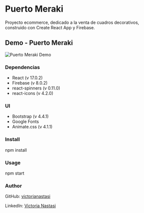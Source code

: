 # Puerto Meraki

Proyecto ecommerce, dedicado a la venta de cuadros decorativos, construido con Create React App y Firebase.

## Demo - Puerto Meraki

![Puerto Meraki Demo](demo/puerto-meraki.gif)

### Dependencias
- React (v 17.0.2)
- Firebase (v 8.0.2)
- react-spinners (v 0.11.0)
- react-icons (v 4.2.0)

### UI 
- Bootstrap (v 4.4.1)
- Google Fonts
- Animate.css (v 4.1.1)

### Install
npm install

### Usage
npm start

### Author
GitHub: [victorianastasi](https://github.com/victorianastasi)

LinkedIn: [Victoria Nastasi](https://www.linkedin.com/in/victoria-nastasi-74b007237/)

